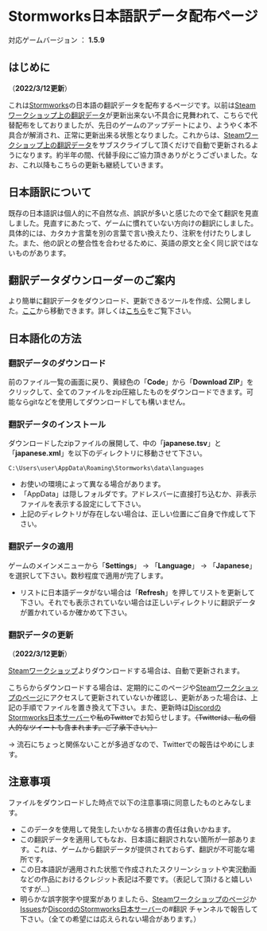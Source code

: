 # Stormworks日本語訳データ配布ページ
対応ゲームバージョン ： **1.5.9**

## はじめに
（**2022/3/12更新**）

これは[Stormworks](https://store.steampowered.com/app/573090/Stormworks_Build_and_Rescue/)の日本語の翻訳データを配布するページです。以前は[Steamワークショップ上の翻訳データ](https://steamcommunity.com/sharedfiles/filedetails/?id=2081775581)が更新出来ない不具合に見舞われて、こちらで代替配布をしておりましたが、先日のゲームのアップデートにより、ようやく本不具合が解消され、正常に更新出来る状態となりました。これからは、[Steamワークショップ上の翻訳データ](https://steamcommunity.com/sharedfiles/filedetails/?id=2081775581)をサブスクライブして頂くだけで自動で更新されるようになります。約半年の間、代替手段にご協力頂きありがとうございました。なお、これ以降もこちらの更新も継続していきます。

## 日本語訳について
既存の日本語訳は個人的に不自然な点、誤訳が多いと感じたので全て翻訳を見直しました。見直すにあたって、ゲームに慣れていない方向けの翻訳にしました。具体的には、カタカナ言葉を別の言葉で言い換えたり、注釈を付けたりしました。また、他の訳との整合性を合わせるために、英語の原文と全く同じ訳ではないものがあります。

## 翻訳データダウンローダーのご案内
より簡単に翻訳データをダウンロード、更新できるツールを作成、公開しました。[ここ](https://github.com/Gakuto1112/Stormworks-JapaneseTranslation-Downloader)から移動できます。詳しくは[こちら](https://github.com/Gakuto1112/Stormworks-JapaneseTranslation-Downloader/blob/master/README.md)をご覧下さい。

## 日本語化の方法

### 翻訳データのダウンロード
前のファイル一覧の画面に戻り、黄緑色の「**Code**」から「**Download ZIP**」をクリックして、全てのファイルをzip圧縮したものをダウンロードできます。可能ならgitなどを使用してダウンロードしても構いません。

### 翻訳データのインストール
ダウンロードしたzipファイルの展開して、中の「**japanese.tsv**」と「**japanese.xml**」を以下のディレクトリに移動させて下さい。
```
C:\Users\user\AppData\Roaming\Stormworks\data\languages
```
* お使いの環境によって異なる場合があります。
* 「AppData」は隠しフォルダです。アドレスバーに直接打ち込むか、非表示ファイルを表示する設定にして下さい。
* 上記のディレクトリが存在しない場合は、正しい位置にご自身で作成して下さい。

### 翻訳データの適用
ゲームのメインメニューから「**Settings**」 → 「**Language**」 → 「**Japanese**」を選択して下さい。数秒程度で適用が完了します。
* リストに日本語データがない場合は「**Refresh**」を押してリストを更新して下さい。それでも表示されていない場合は正しいディレクトリに翻訳データが置かれているか確かめて下さい。

### 翻訳データの更新
（**2022/3/12更新**）

[Steamワークショップ](https://steamcommunity.com/sharedfiles/filedetails/?id=2081775581)よりダウンロードする場合は、自動で更新されます。

こちらからダウンロードする場合は、定期的にこのページや[Steamワークショップのページ](https://steamcommunity.com/sharedfiles/filedetails/?id=2081775581)にアクセスして更新されていないか確認し、更新があった場合は、上記の手順でファイルを置き換えて下さい。また、更新時は[DiscordのStormworks日本サーバー](https://discord.gg/GBqesHHGBR)や~~私のTwitter~~でお知らせします。~~（Twitterは、私の個人的なツイートも含まれます。ご了承下さい。）~~ 

→ 流石にちょっと関係ないことが多過ぎなので、Twitterでの報告はやめにします。

## 注意事項
ファイルをダウンロードした時点で以下の注意事項に同意したものとみなします。
* このデータを使用して発生したいかなる損害の責任は負いかねます。
* この翻訳データを適用してもなお、日本語に翻訳されない箇所が一部あります。これは、ゲームから翻訳データが提供されておらず、翻訳が不可能な場所です。
* この日本語訳が適用された状態で作成されたスクリーンショットや実況動画などの作品におけるクレジット表記は不要です。（表記して頂けると嬉しいですが...）
* 明らかな誤字脱字や提案がありましたら、[Steamワークショップのページ](https://steamcommunity.com/sharedfiles/filedetails/?id=2081775581)か[Issues](https://github.com/Gakuto1112/Stormworks-JapaneseTranslation/issues)か[DiscordのStormworks日本サーバー](https://discord.gg/GBqesHHGBR)の#翻訳 チャンネルで報告して下さい。（全ての希望には応えられない場合があります。）
